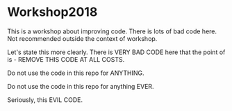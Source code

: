# Workshop2018
This is a workshop about improving code. There is lots of bad code here. Not recommended outside the context of workshop.

Let's state this more clearly. There is VERY BAD CODE here that the point of is - REMOVE THIS CODE AT ALL COSTS. 

Do not use the code in this repo for ANYTHING. 

Do not use the code in this repo for anything EVER.

Seriously, this EVIL CODE. 


